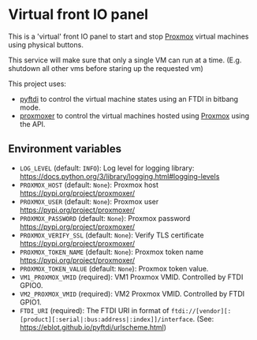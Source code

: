 # Virtual front IO panel

This is a 'virtual' front IO panel to start and stop [Proxmox](https://www.proxmox.com/) virtual machines using physical buttons.

This service will make sure that only a single VM can run at a time. (E.g. shutdown all other vms before staring up the requested vm)

This project uses:

-   [pyftdi](https://eblot.github.io/pyftdi/) to control the virtual machine states using an FTDI in bitbang mode.
-   [proxmoxer](https://pypi.org/project/proxmoxer/) to control the virtual machines hosted using [Proxmox](https://www.proxmox.com/) using the API.

## Environment variables

-   `LOG_LEVEL` (default: `INFO`): Log level for logging library: <https://docs.python.org/3/library/logging.html#logging-levels>
-   `PROXMOX_HOST` (default: `None`): Proxmox host <https://pypi.org/project/proxmoxer/>
-   `PROXMOX_USER` (default: `None`): Proxmox user <https://pypi.org/project/proxmoxer/>
-   `PROXMOX_PASSWORD` (default: `None`): Proxmox password <https://pypi.org/project/proxmoxer/>
-   `PROXMOX_VERIFY_SSL` (default: `None`): Verify TLS certificate <https://pypi.org/project/proxmoxer/>
-   `PROXMOX_TOKEN_NAME` (default: `None`): Proxmox token name <https://pypi.org/project/proxmoxer/>
-   `PROXMOX_TOKEN_VALUE` (default: `None`): Proxmox token value.
-   `VM1_PROXMOX_VMID` (required): VM1 Proxmox VMID. Controlled by FTDI GPIO0.
-   `VM2_PROXMOX_VMID` (required): VM2 Proxmox VMID. Controlled by FTDI GPIO1.
-   `FTDI_URI` (required): The FTDI URI in format of `ftdi://[vendor][:[product][:serial|:bus:address|:index]]/interface`. (See: <https://eblot.github.io/pyftdi/urlscheme.html>)
